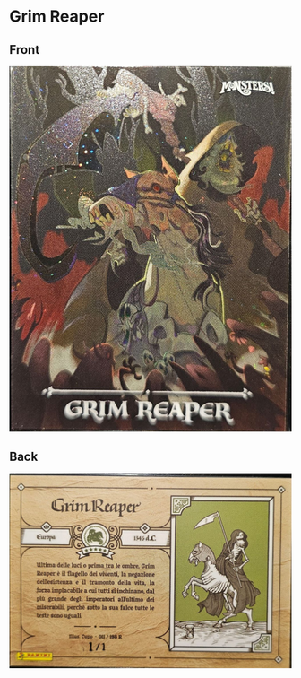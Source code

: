 # Grim Reaper
 ## Front
 ![](../images/grimreaper-front.jpg)
 ## Back
 ![](../images/grimreaper-back.jpg)